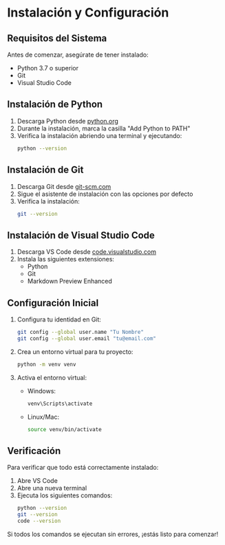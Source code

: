 # Instalación y Configuración

## Requisitos del Sistema

Antes de comenzar, asegúrate de tener instalado:

- Python 3.7 o superior
- Git
- Visual Studio Code

## Instalación de Python

1. Descarga Python desde [python.org](https://www.python.org/downloads/)
2. Durante la instalación, marca la casilla "Add Python to PATH"
3. Verifica la instalación abriendo una terminal y ejecutando:
   ```bash
   python --version
   ```

## Instalación de Git

1. Descarga Git desde [git-scm.com](https://git-scm.com/downloads)
2. Sigue el asistente de instalación con las opciones por defecto
3. Verifica la instalación:
   ```bash
   git --version
   ```

## Instalación de Visual Studio Code

1. Descarga VS Code desde [code.visualstudio.com](https://code.visualstudio.com/)
2. Instala las siguientes extensiones:
   - Python
   - Git
   - Markdown Preview Enhanced

## Configuración Inicial

1. Configura tu identidad en Git:
   ```bash
   git config --global user.name "Tu Nombre"
   git config --global user.email "tu@email.com"
   ```

2. Crea un entorno virtual para tu proyecto:
   ```bash
   python -m venv venv
   ```

3. Activa el entorno virtual:
   - Windows:
     ```bash
     venv\Scripts\activate
     ```
   - Linux/Mac:
     ```bash
     source venv/bin/activate
     ```

## Verificación

Para verificar que todo está correctamente instalado:

1. Abre VS Code
2. Abre una nueva terminal
3. Ejecuta los siguientes comandos:
   ```bash
   python --version
   git --version
   code --version
   ```

Si todos los comandos se ejecutan sin errores, ¡estás listo para comenzar! 